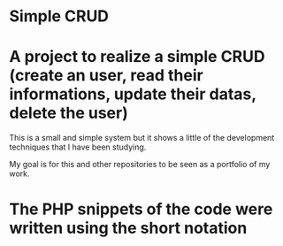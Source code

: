 # Simple CRUD

# A project to realize a simple CRUD (create an user, read their informations, update their datas, delete the user) #

 This is a small and simple system but it shows a little of the development techniques that I have been studying.
 
 My goal is for this and other repositories to be seen as a portfolio of my work.


# The PHP snippets of the code were written using the short notation #
